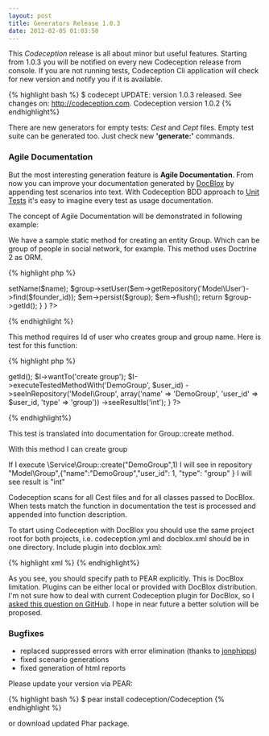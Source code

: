 ```yaml
---
layout: post
title: Generators Release 1.0.3
date: 2012-02-05 01:03:50
---
```


This *Codeception* release is all about minor but useful features. Starting from 1.0.3 you will be notified on every new Codeception release from console. 
If you are not running tests, Codeception Cli application will check for new version and notify you if it is available.

{% highlight bash %}
$ codecept
UPDATE: version 1.0.3 released. See changes on: http://codeception.com.
Codeception version 1.0.2
{% endhighlight%}

There are new generators for empty tests: *Cest* and *Cept* files. Empty test suite can be generated too. Just check new **'generate:'** commands. 

### Agile Documentation

But the most interesting  generation feature is **Agile Documentation**. From now you can improve your documentation generated by [DocBlox](http://www.docblox-project.org/) by appending test scenarios into text. With Codeception BDD approach to [Unit Tests](http://codeception.com/docs/06-UnitTestsAndBDD) it's easy to imagine every test as usage documentation.

The concept of Agile Documentation will be demonstrated in following example:

We have a sample static method for creating an entity Group. Which can be group of people in social network, for example.
This method uses Doctrine 2 as ORM.

{% highlight php %}
<?php
class Group {
	
	// This creates new group by user
	public static function create($name, $founder_id)
	{		
		$em = self::$entityManager;

		$group = new \Model\Group;
		$group->setName($name);
		$group->setUser($em->getRepository('Model\User')->find($founder_id));
		$em->persist($group);
		$em->flush();

		return $group->getId();
	}
}
?>
{% endhighlight %}

This method requires Id of user who creates group and group name. Here is test for this function:

{% highlight php %}
<?php
    public function create(\CodeGuy $I)
    {
    	$user_id = Fixtures::get('valid_user')->getId();

        $I->wantTo('create group');
        $I->executeTestedMethodWith('DemoGroup', $user_id)
            ->seeInRepository('Model\Group', array('name' => 'DemoGroup', 'user_id' => $user_id, 'type' => 'group'))
            ->seeResultIs('int');
    }
?>    
{% endhighlight%}    

This test is translated into documentation for Group::create method.

With this method I can create group

If I execute \Service\Group::create("DemoGroup",1)
I will see in repository "Model\Group",{"name":"DemoGroup","user_id": 1, "type": "group" }
I will see result is "int"

Codeception scans for all Cest files and for all classes passed to DocBlox. When tests match the function in documentation the test is processed and appended into function description.

To start using Codeception with DocBlox you should use the same project root for both projects, i.e. codeception.yml and docblox.xml should be in one directory.
Include plugin into docblox.xml:

{% highlight xml %}
    <plugins>
        <plugin path="{FULL-PATH-TO-PEAR}/Codeception/plugins/DocBlox/Codeception">
        </plugin>
    </plugins>
{% endhighlight%}

As you see, you should specify path to PEAR explicitly. This is DocBlox limitation. Plugins can be either local or provided with DocBlox distribution. I'm not sure how to deal with current Codeception plugin for DocBlox, so I [asked this question on GitHub](https://github.com/docblox/docblox/issues/370). I hope in near future a better solution will be proposed.

### Bugfixes

* replaced suppressed errors with error elimination (thanks to [jonphipps](https://github.com/jonphipps))
* fixed scenario generations
* fixed generation of html reports

Please update your version via PEAR:

{% highlight bash %}
$ pear install codeception/Codeception
{% endhighlight %}

or download updated Phar package.